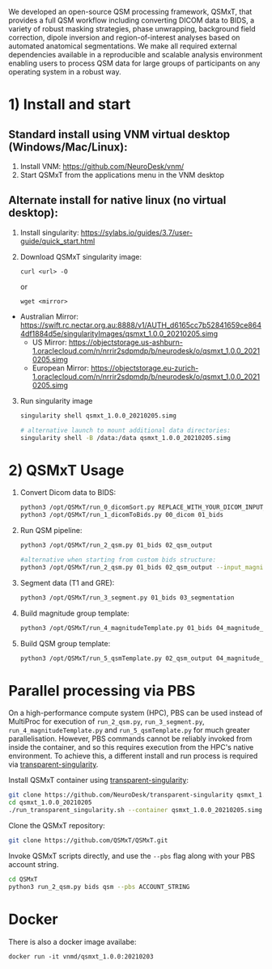 We developed an open-source QSM processing framework, QSMxT, that provides a full QSM workflow including converting DICOM data to BIDS, a variety of robust masking strategies, phase unwrapping, background field correction, dipole inversion and region-of-interest analyses based on automated anatomical segmentations. We make all required external dependencies available in a reproducible and scalable analysis environment enabling users to process QSM data for large groups of participants on any operating system in a robust way. 

# 1) Install and start
## Standard install using VNM virtual desktop (Windows/Mac/Linux):
1. Install VNM: https://github.com/NeuroDesk/vnm/
2. Start QSMxT from the applications menu in the VNM desktop

## Alternate install for native linux (no virtual desktop):
1. Install singularity: https://sylabs.io/guides/3.7/user-guide/quick_start.html

2. Download QSMxT singularity image:

   ```
   curl <url> -O
   ```
   
   or
   
   ```
   wget <mirror>
	```
	
- Australian Mirror: https://swift.rc.nectar.org.au:8888/v1/AUTH_d6165cc7b52841659ce8644df1884d5e/singularityImages/qsmxt_1.0.0_20210205.simg
	- US Mirror: https://objectstorage.us-ashburn-1.oraclecloud.com/n/nrrir2sdpmdp/b/neurodesk/o/qsmxt_1.0.0_20210205.simg
	- European Mirror: https://objectstorage.eu-zurich-1.oraclecloud.com/n/nrrir2sdpmdp/b/neurodesk/o/qsmxt_1.0.0_20210205.simg
	
3. Run singularity image

    ```bash
    singularity shell qsmxt_1.0.0_20210205.simg

    # alternative launch to mount additional data directories:
    singularity shell -B /data:/data qsmxt_1.0.0_20210205.simg
    ```

# 2) QSMxT Usage
1. Convert Dicom data to BIDS:
    ```bash
    python3 /opt/QSMxT/run_0_dicomSort.py REPLACE_WITH_YOUR_DICOM_INPUT_DATA_DIRECTORY 00_dicom
    python3 /opt/QSMxT/run_1_dicomToBids.py 00_dicom 01_bids
    ```
2. Run QSM pipeline:
    ```bash
    python3 /opt/QSMxT/run_2_qsm.py 01_bids 02_qsm_output

    #alternative when starting from custom bids structure:
    python3 /opt/QSMxT/run_2_qsm.py 01_bids 02_qsm_output --input_magnitude_pattern swi/*mag*.nii* --input_phase_pattern swi/*phase*.nii*
    ```
3. Segment data (T1 and GRE):
    ```bash
    python3 /opt/QSMxT/run_3_segment.py 01_bids 03_segmentation
    ```
4. Build magnitude group template:
    ```bash
    python3 /opt/QSMxT/run_4_magnitudeTemplate.py 01_bids 04_magnitude_template
    ```
5. Build QSM group template:
    ```bash
    python3 /opt/QSMxT/run_5_qsmTemplate.py 02_qsm_output 04_magnitude_template 05_qsm_template
    ```

# Parallel processing via PBS

On a high-performance compute system (HPC), PBS can be used instead of MultiProc for execution of `run_2_qsm.py`, `run_3_segment.py`, `run_4_magnitudeTemplate.py` and `run_5_qsmTemplate.py` for much greater parallelisation. However, PBS commands cannot be reliably invoked from inside the container, and so this requires execution from the HPC's native environment. To achieve this, a different install and run process is required via [transparent-singularity](https://github.com/CAIsr/transparent-singularity).

Install QSMxT container using [transparent-singularity](https://github.com/neurodesk/transparent-singularity):
```bash
git clone https://github.com/NeuroDesk/transparent-singularity qsmxt_1.0.0_20210205
cd qsmxt_1.0.0_20210205
./run_transparent_singularity.sh --container qsmxt_1.0.0_20210205.simg
```

Clone the QSMxT repository:
```bash
git clone https://github.com/QSMxT/QSMxT.git
```

Invoke QSMxT scripts directly, and use the `--pbs` flag along with your PBS account string. 
```bash
cd QSMxT
python3 run_2_qsm.py bids qsm --pbs ACCOUNT_STRING
```

# Docker

There is also a docker image availabe:
```
docker run -it vnmd/qsmxt_1.0.0:20210203
```